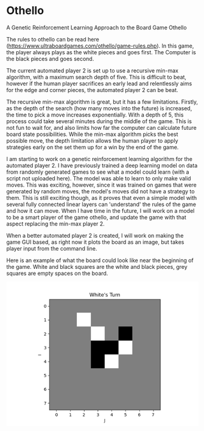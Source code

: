 # Othello 
A Genetic Reinforcement Learning Approach to the Board Game Othello

The rules to othello can be read here (https://www.ultraboardgames.com/othello/game-rules.php). In this game, the player always plays as the white pieces and goes first. The Computer is the black pieces and goes second.

The current automated player 2 is set up to use a recursive min-max algorithm, with a maximum search depth of five. This is difficult to beat, however if the human player sacrifices an early lead and relentlessly aims for the edge and corner pieces, the automated player 2 can be beat.

The recursive min-max algorithm is great, but it has a few limitations. Firstly, as the depth of the search (how many moves into the future) is increased, the time to pick a move increases exponentially. With a depth of 5, this process could take several minutes during the middle of the game. This is not fun to wait for, and also limits how far the computer can calculate future board state possibilities. While the min-max algorithm picks the best possible move, the depth limitation allows the human player to apply strategies early on the set them up for a win by the end of the game.

I am starting to work on a genetic reinforcement learning algorithm for the automated player 2. I have previously trained a deep learning model on data from randomly generated games to see what a model could learn (with a script not uploaded here). The model was able to learn to only make valid moves. This was exciting, however, since it was trained on games that were generated by random moves, the model's moves did not have a strategy to them. This is still exciting though, as it proves that even a simple model with several fully connected linear layers can 'understand' the rules of the game and how it can move. When I have time in the future, I will work on a model to be a smart player of the game othello, and update the game with that aspect replacing the min-max player 2.

When a better automated player 2 is created, I will work on making the game GUI based, as right now it plots the board as an image, but takes player input from the command line.

Here is an example of what the board could look like near the beginning of the game. White and black squares are the white and black pieces, grey squares are empty spaces on the board.

![alt text](https://github.com/ajbrookhouse/Othello/blob/master/Images/Example_Board.png)
